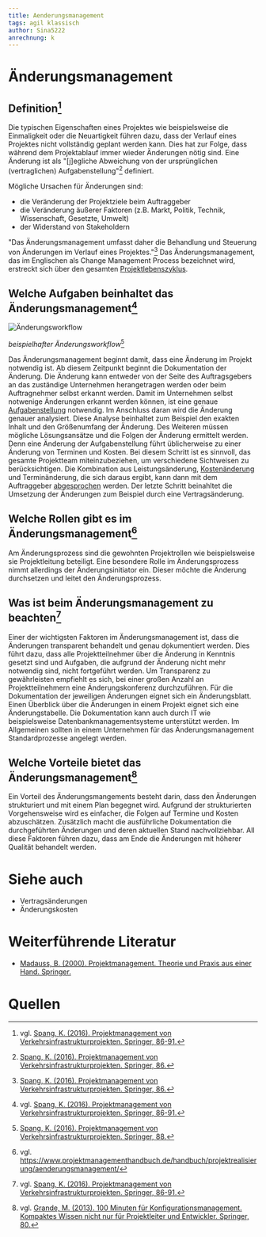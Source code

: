 ```yaml
---
title: Aenderungsmanagement
tags: agil klassisch
author: Sina5222
anrechnung: k
---
```



# Änderungsmanagement

## Definition[^1]

Die typischen Eigenschaften eines Projektes wie beispielsweise die Einmaligkeit oder die Neuartigkeit führen dazu, dass der Verlauf eines Projektes nicht vollständig geplant werden kann. Dies hat zur Folge, dass während dem Projektablauf immer wieder Änderungen nötig sind. Eine Änderung ist als "[j]egliche Abweichung von der ursprünglichen (vertraglichen) Aufgabenstellung"[^2] definiert. 

Mögliche Ursachen für Änderungen sind:
* die Veränderung der Projektziele beim Auftraggeber
* die Veränderung äußerer Faktoren (z.B. Markt, Politik, Technik, Wissenschaft, Gesetzte, Umwelt)
* der Widerstand von Stakeholdern

"Das Änderungsmanagement umfasst daher die Behandlung und Steuerung von Änderungen im Verlauf eines Projektes."[^3] Das Änderungsmanagement, das im Englischen als Change Management Process bezeichnet wird, erstreckt sich über den gesamten [Projektlebenszyklus](https://github.com/ManagingProjectsSuccessfully/ManagingProjectsSuccessfully.github.io/blob/main/kb/Projektphasen_klassisch.md).

## Welche Aufgaben beinhaltet das Änderungsmanagement[^4]

![Änderungsworkflow](Aenderungsmanagement/Änderungsworkflow.png)

*beispielhafter Änderungsworkflow*[^5]

Das Änderungsmanagement beginnt damit, dass eine Änderung im Projekt notwendig ist. Ab diesem Zeitpunkt beginnt die Dokumentation der Änderung. Die Änderung kann entweder von der Seite des Auftragsgebers an das zuständige Unternehmen herangetragen werden oder beim Auftragnehmer selbst erkannt werden. Damit im Unternehmen selbst notwenige Änderungen erkannt werden können, ist eine genaue [Aufgabenstellung](https://github.com/ManagingProjectsSuccessfully/ManagingProjectsSuccessfully.github.io/blob/main/kb/Aufgabenteilung.md) notwendig. Im Anschluss daran wird die Änderung genauer analysiert. Diese Analyse beinhaltet zum Beispiel den exakten Inhalt und den Größenumfang der Änderung. Des Weiteren müssen mögliche Lösungsansätze und die Folgen der Änderung ermittelt werden. Denn eine Änderung der Aufgabenstellung führt üblicherweise zu einer Änderung von Terminen und Kosten.  Bei diesem Schritt ist es sinnvoll, das gesamte Projektteam miteinzubeziehen, um verschiedene Sichtweisen zu berücksichtigen. Die Kombination aus Leistungsänderung, [Kostenänderung](https://github.com/ManagingProjectsSuccessfully/ManagingProjectsSuccessfully.github.io/blob/main/kb/Kostenplanung.md) und Terminänderung, die sich daraus ergibt, kann dann mit dem Auftraggeber [abgesprochen](https://github.com/ManagingProjectsSuccessfully/ManagingProjectsSuccessfully.github.io/blob/main/kb/Kommunikation_Projektbeteiligte.md) werden. Der letzte Schritt beinahltet die Umsetzung der Änderungen zum Beispiel durch eine Vertragsänderung.

## Welche Rollen gibt es im Änderungsmanagement[^6]

Am Änderungsprozess sind die gewohnten Projektrollen wie beispielsweise sie Projektleitung beteiligt. Eine besondere Rolle im Änderungsprozess nimmt allerdings der Änderungsinitiator ein. Dieser möchte die Änderung durchsetzen und leitet den Änderungsprozess.

## Was ist beim Änderungsmanagement zu beachten[^7]

Einer der wichtigsten Faktoren im Änderungsmanagement ist, dass die Änderungen transparent behandelt und genau dokumentiert werden. Dies führt dazu, dass alle Projektteilnehmer über die Änderung in Kenntnis gesetzt sind und Aufgaben, die aufgrund der Änderung nicht mehr notwendig sind, nicht fortgeführt werden. Um Transparenz zu gewährleisten empfiehlt es sich, bei einer großen Anzahl an Projektteilnehmern eine Änderungskonferenz durchzuführen. Für die Dokumentation der jeweiligen Änderungen eignet sich ein Änderungsblatt. Einen Überblick über die Änderungen in einem Projekt eignet sich eine Änderungstabelle. Die Dokumentation kann auch durch IT wie beispielsweise Datenbankmanagementsysteme unterstützt werden. Im Allgemeinen sollten in einem Unternehmen für das Änderungsmanagement Standardprozesse angelegt werden.

## Welche Vorteile bietet das Änderungsmanagement[^8]

Ein Vorteil des Änderungsmangements besteht darin, dass den Änderungen strukturiert und mit einem Plan begegnet wird. Aufgrund der strukturierten Vorgehensweise wird es einfacher, die Folgen auf Termine und Kosten abzuschätzen. Zusätzlich macht die ausführliche Dokumentation die durchgeführten Änderungen und deren aktuellen Stand nachvollziehbar. All diese Faktoren führen dazu, dass am Ende die Änderungen mit höherer Qualität behandelt werden.


# Siehe auch

* Vertragsänderungen
* Änderungskosten

# Weiterführende Literatur

* [Madauss, B. (2000). Projektmanagement. Theorie und Praxis aus einer Hand. Springer.](https://doi.org/10.1007/978-3-662-59384-4)

# Quellen

[^1]: vgl. [Spang, K. (2016). Projektmanagement von Verkehrsinfrastrukturprojekten. Springer, 86-91.](https://doi.org/10.1007/978-3-662-46458-8)
[^2]: [Spang, K. (2016). Projektmanagement von Verkehrsinfrastrukturprojekten. Springer, 86.](https://doi.org/10.1007/978-3-662-46458-8)
[^3]: [Spang, K. (2016). Projektmanagement von Verkehrsinfrastrukturprojekten. Springer, 86.](https://doi.org/10.1007/978-3-662-46458-8)
[^4]: vgl. [Spang, K. (2016). Projektmanagement von Verkehrsinfrastrukturprojekten. Springer, 86-91.](https://doi.org/10.1007/978-3-662-46458-8)
[^5]: [Spang, K. (2016). Projektmanagement von Verkehrsinfrastrukturprojekten. Springer, 88.](https://doi.org/10.1007/978-3-662-46458-8)
[^6]: vgl. https://www.projektmanagementhandbuch.de/handbuch/projektrealisierung/aenderungsmanagement/
[^7]: vgl. [Spang, K. (2016). Projektmanagement von Verkehrsinfrastrukturprojekten. Springer, 86-91.](https://doi.org/10.1007/978-3-662-46458-8)
[^8]: vgl. [Grande, M. (2013). 100 Minuten für Konfigurationsmanagement. Kompaktes Wissen nicht nur für Projektleiter und Entwickler. Springer, 80.](https://doi.org/10.1007/978-3-8348-2308-3)



